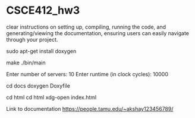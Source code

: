 # CSCE412_hw3
clear instructions on setting up, compiling, running the code, and generating/viewing the documentation, ensuring users can easily navigate through your project.

sudo apt-get install doxygen

make
./bin/main


Enter number of servers: 10
Enter runtime (in clock cycles): 10000


cd docs
doxygen Doxyfile

cd html
cd html
xdg-open index.html


Link to documentation
https://people.tamu.edu/~akshay123456789/
